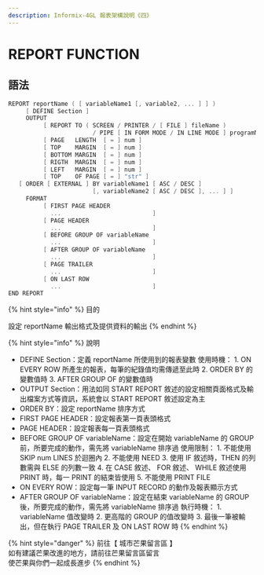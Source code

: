 ```yaml
---
description: Informix-4GL 報表架構說明《四》
---
```


# REPORT FUNCTION

## 語法

```objectivec
REPORT reportName ( [ variableName1 [, variable2, ... ] ] )
     [ DEFINE Section ]
     OUTPUT
          [ REPORT TO ( SCREEN / PRINTER / [ FILE ] fileName )
                        / PIPE [ IN FORM MODE / IN LINE MODE ] programName ]
          [ PAGE   LENGTH  [ = ] num ]
          [ TOP    MARGIN  [ = ] num ]
          [ BOTTOM MARGIN  [ = ] num ]
          [ RIGTH  MARGIN  [ = ] num ]
          [ LEFT   MARGIN  [ = ] num ]
          [ TOP    OF PAGE [ = ] "str" ]
   [ ORDER [ EXTERNAL ] BY variableName1 [ ASC / DESC ]
                        [, variableName2 [ ASC / DESC ], ... ] ]
     FORMAT
          [ FIRST PAGE HEADER
            ...                          ]
          [ PAGE HEADER
            ...                          ]
          [ BEFORE GROUP OF variableName
            ...                          ]
          [ AFTER GROUP OF variableName
            ...                          ]
          [ PAGE TRAILER
            ...                          ]
          [ ON LAST ROW
            ...                          ]
END REPORT
```

{% hint style="info" %}
目的

設定 reportName 輸出格式及提供資料的輸出
{% endhint %}

{% hint style="info" %}
說明

* DEFINE Section：定義 reportName 所使用到的報表變數 使用時機： 1. ON EVERY ROW 所產生的報表，每筆的紀錄值均需傳遞至此時 2. ORDER BY 的變數值時 3. AFTER GROUP OF 的變數值時
* OUTPUT Section：用法如同 START REPORT 敘述的設定相關頁面格式及輸出檔案方式等資訊，系統會以 START REPORT 敘述設定為主
* ORDER BY：設定 reportName 排序方式
* FIRST PAGE HEADER：設定報表第一頁表頭格式
* PAGE HEADER：設定報表每一頁表頭格式
* BEFORE GROUP OF variableName：設定在開始 variableName 的 GROUP 前，所要完成的動作，需先將 variableName 排序過 使用限制： 1. 不能使用 SKIP num LINES 於迴圈內 2. 不能使用 NEED 3. 使用 IF 敘述時，THEN 的列數需與 ELSE 的列數一致 4. 在 CASE 敘述、 FOR 敘述、 WHILE 敘述使用 PRINT 時，每一 PRINT 的結束皆使用 5. 不能使用 PRINT FILE
* ON EVERY ROW：設定每一筆 INPUT RECORD 的動作及報表顯示方式
* AFTER GROUP OF variableName：設定在結束 variableName 的 GROUP 後，所要完成的動作，需先將 variableName 排序過 執行時機： 1. variableName 值改變時 2. 更高階的 GROUP 的值改變時 3. 最後一筆被輸出，但在執行 PAGE TRAILER 及 ON LAST ROW 時
{% endhint %}

{% hint style="danger" %}
前往【 城市芒果留言區 】  
如有建議芒果改進的地方，請前往芒果留言區留言  
使芒果與你們一起成長進步
{% endhint %}


